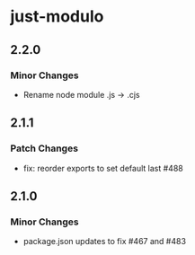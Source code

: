 # just-modulo

## 2.2.0

### Minor Changes

- Rename node module .js -> .cjs

## 2.1.1

### Patch Changes

- fix: reorder exports to set default last #488

## 2.1.0

### Minor Changes

- package.json updates to fix #467 and #483
